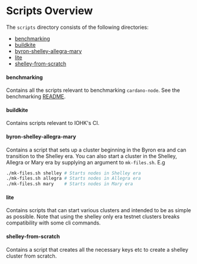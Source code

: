 # Scripts Overview
The `scripts` directory consists of the following directories:
- [benchmarking](#benchmarking)
- [buildkite](#buildkite)
- [byron-shelley-allegra-mary](#byron-shelley-allegra-mary)
- [lite](#lite)
- [shelley-from-scratch](#shelley-from-scratch)

#### benchmarking
Contains all the scripts relevant to benchmarking `cardano-node`. See the benchmarking [README](benchmarking/README.md).

#### buildkite
Contains scripts relevant to IOHK's CI.

#### byron-shelley-allegra-mary
Contains a script that sets up a cluster beginning in the Byron era and can transition to the Shelley era. You can also start a cluster in the Shelley, Allegra or Mary era by supplying an argument to `mk-files.sh`.
E.g
```bash
./mk-files.sh shelley # Starts nodes in Shelley era
./mk-files.sh allegra # Starts nodes in Allegra era
./mk-files.sh mary    # Starts nodes in Mary era
```
#### lite
Contains scripts that can start various clusters and intended to be as simple as possible. Note that using the shelley only era testnet clusters breaks compatibility with some cli commands.

#### shelley-from-scratch
Contains a script that creates all the necessary keys etc to create a shelley cluster from scratch.

